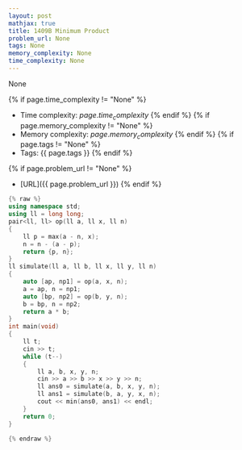 ```yaml
---
layout: post
mathjax: true
title: 1409B Minimum Product
problem_url: None
tags: None
memory_complexity: None
time_complexity: None
---
```


None


{% if page.time_complexity != "None" %}
- Time complexity: ${{ page.time_complexity }}$
{% endif %}
{% if page.memory_complexity != "None" %}
- Memory complexity: ${{ page.memory_complexity }}$
{% endif %}
{% if page.tags != "None" %}
- Tags: {{ page.tags }}
{% endif %}

{% if page.problem_url != "None" %}
- [URL]({{ page.problem_url }})
{% endif %}

```cpp
{% raw %}
using namespace std;
using ll = long long;
pair<ll, ll> op(ll a, ll x, ll n)
{
    ll p = max(a - n, x);
    n = n - (a - p);
    return {p, n};
}
ll simulate(ll a, ll b, ll x, ll y, ll n)
{
    auto [ap, np1] = op(a, x, n);
    a = ap, n = np1;
    auto [bp, np2] = op(b, y, n);
    b = bp, n = np2;
    return a * b;
}
int main(void)
{
    ll t;
    cin >> t;
    while (t--)
    {
        ll a, b, x, y, n;
        cin >> a >> b >> x >> y >> n;
        ll ans0 = simulate(a, b, x, y, n);
        ll ans1 = simulate(b, a, y, x, n);
        cout << min(ans0, ans1) << endl;
    }
    return 0;
}

{% endraw %}
```